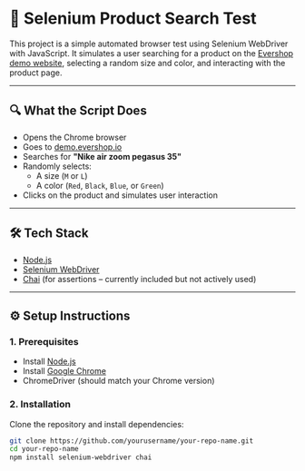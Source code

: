 # 🧪 Selenium Product Search Test

This project is a simple automated browser test using Selenium WebDriver with JavaScript. It simulates a user searching for a product on the [Evershop demo website](https://demo.evershop.io/), selecting a random size and color, and interacting with the product page.

---

## 🔍 What the Script Does

- Opens the Chrome browser
- Goes to [demo.evershop.io](https://demo.evershop.io/)
- Searches for **"Nike air zoom pegasus 35"**
- Randomly selects:
  - A size (`M` or `L`)
  - A color (`Red`, `Black`, `Blue`, or `Green`)
- Clicks on the product and simulates user interaction

---

## 🛠️ Tech Stack

- [Node.js](https://nodejs.org/)
- [Selenium WebDriver](https://www.selenium.dev/)
- [Chai](https://www.chaijs.com/) (for assertions – currently included but not actively used)

---

## ⚙️ Setup Instructions

### 1. Prerequisites

- Install [Node.js](https://nodejs.org/)
- Install [Google Chrome](https://www.google.com/chrome/)
- ChromeDriver (should match your Chrome version)

### 2. Installation

Clone the repository and install dependencies:

```bash
git clone https://github.com/yourusername/your-repo-name.git
cd your-repo-name
npm install selenium-webdriver chai
